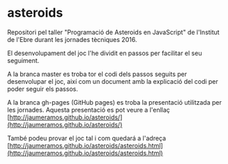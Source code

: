 # asteroids
Repositori pel taller "Programació de Asteroids en JavaScript" de l'Institut de l'Ebre durant les jornades tècniques 2016.

El desenvolupament del joc l'he dividit en passos per facilitar el seu seguiment.

A la branca master es troba tor el codi dels passos seguits per desenvolupar el joc, així com un document amb la explicació del codi per poder seguir els passos.

A la branca gh-pages (GitHub pages) es troba la presentació utilitzada per les jornades. Aquesta presentació es pot veure a l'enllaç [http://jaumeramos.github.io/asteroids/](http://jaumeramos.github.io/asteroids/)

També podeu provar el joc tal i com quedará a l'adreça [http://jaumeramos.github.io/asteroids/asteroids.html](http://jaumeramos.github.io/asteroids/asteroids.html)

